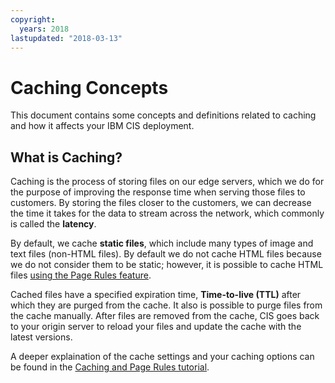 ```yaml
---
copyright:
  years: 2018
lastupdated: "2018-03-13"
---
```


# Caching Concepts

This document contains some concepts and definitions related to caching and how it affects your IBM CIS deployment.

## What is Caching?

Caching is the process of storing files on our edge servers, which we do for the purpose of improving the response time when serving those files to customers. By storing the files closer to the customers, we can decrease the time it takes for the data to stream across the network, which commonly is called the **latency**.

By default, we cache **static files**, which include many types of image and text files (non-HTML files). By default we do not cache HTML files because we do not consider them to be static; however, it is possible to cache HTML files [using the Page Rules feature](using-page-rules.html).

Cached files have a specified expiration time, **Time-to-live (TTL)** after which they are purged from the cache. It also is possible to purge files from the cache manually. After files are removed from the cache, CIS goes back to your origin server to reload your files and update the cache with the latest versions.

A deeper explaination of the cache settings and your caching options can be found in the [Caching and Page Rules tutorial](caching-with-page-rules.html).
